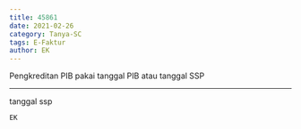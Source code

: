 ```yaml
---
title: 45861
date: 2021-02-26
category: Tanya-SC
tags: E-Faktur
author: EK
---
```


Pengkreditan PIB pakai tanggal PIB atau tanggal SSP

---

tanggal ssp

`EK`
